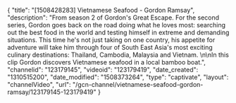 {
    "title": "[1508428283] Vietnamese Seafood - Gordon Ramsay",
    "description": "From season 2 of Gordon's Great Escape. For the second series, Gordon goes back on the road doing what he loves most: searching out the best food in the world and testing himself in extreme and demanding situations. This time he's not just taking on one country, his appetite for adventure will take him through four of South East Asia's most exciting culinary destinations: Thailand, Cambodia, Malaysia and Vietnam. \n\nIn this clip Gordon discovers Vietnamese seafood in a local bamboo boat.",
    "channelid": "123179145",
    "videoid": "123179419",
    "date_created": "1310515200",
    "date_modified": "1508373264",
    "type": "captivate",
    "layout": "channelVideo",
    "url": "\/gcn-channel\/vietnamese-seafood-gordon-ramsay\/123179145-123179419"
}